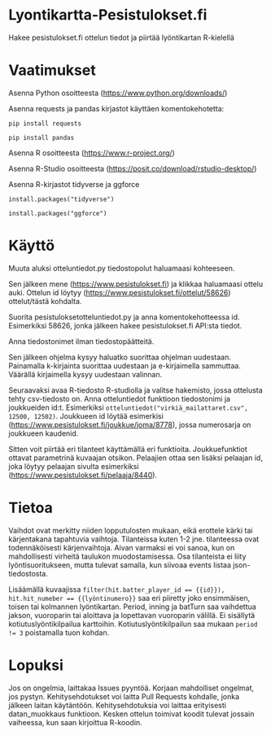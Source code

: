 # Lyontikartta-Pesistulokset.fi

Hakee pesistulokset.fi ottelun tiedot ja piirtää lyöntikartan R-kielellä

# Vaatimukset

Asenna Python osoitteesta (https://www.python.org/downloads/) 

Asenna requests ja pandas kirjastot käyttäen komentokehotetta:

`pip install requests`

`pip install pandas`

Asenna R osoitteesta (https://www.r-project.org/)

Asenna R-Studio osoitteesta (https://posit.co/download/rstudio-desktop/)

Asenna R-kirjastot tidyverse ja ggforce

`install.packages("tidyverse")`

`install.packages("ggforce")`

# Käyttö

Muuta aluksi otteluntiedot.py tiedostopolut haluamaasi kohteeseen.

Sen jälkeen mene (https://www.pesistulokset.fi) ja klikkaa haluamaasi ottelu auki. Ottelun id löytyy (https://www.pesistulokset.fi/ottelut/58626) ottelut/tästä kohdalta.

Suorita pesistuloksetotteluntiedot.py ja anna komentokehotteessa id. Esimerkiksi 58626, jonka jälkeen hakee pesistulokset.fi API:sta tiedot.

Anna tiedostonimet ilman tiedostopäätteitä.

Sen jälkeen ohjelma kysyy haluatko suorittaa ohjelman uudestaan. Painamalla k-kirjainta suorittaa uudestaan ja e-kirjaimella sammuttaa. Väärällä kirjaimella kysyy uudestaan valinnan.

Seuraavaksi avaa R-tiedosto R-studiolla ja valitse hakemisto, jossa ottelusta tehty csv-tiedosto on. Anna otteluntiedot funktioon tiedostonimi ja joukkueiden id:t. Esimerkiksi `otteluntiedot("virkiä_mailattaret.csv", 12500, 12502)`. Joukkueen id löytää esimerkisi (https://www.pesistulokset.fi/joukkue/joma/8778), jossa numerosarja on joukkueen kaudenid.

Sitten voit piirtää eri tilanteet käyttämällä eri funktioita. Joukkuefunktiot ottavat parametrinä kuvaajan otsikon. Pelaajien ottaa sen lisäksi pelaajan id, joka löytyy pelaajan sivulta esimerkiksi (https://www.pesistulokset.fi/pelaaja/8440).

# Tietoa

Vaihdot ovat merkitty niiden lopputulosten mukaan, eikä erottele kärki tai kärjentakana tapahtuvia vaihtoja. Tilanteissa kuten 1-2 jne. tilanteessa ovat todennäköisesti kärjenvaihtoja. Aivan varmaksi ei voi sanoa, kun on mahdollisesti virheitä taulukon muodostamisessa. Osa tilanteista ei liity lyöntisuoritukseen, mutta tulevat samalla, kun siivoaa events listaa json-tiedostosta. 

Lisäämällä kuvaajissa `filter(hit.batter_player_id == {{id}}), hit.hit_numeber == {{lyöntinumero}}` saa eri piiretty joko ensimmäisen, toisen tai kolmannen lyöntikartan. Period, inning ja batTurn saa vaihdettua jakson, vuoroparin tai aloittava ja lopettavan vuoroparin välillä. Ei sisällytä kotiutuslyöntikilpailua karttoihin. Kotiutuslyöntikilpailun saa mukaan `period != 3` poistamalla tuon kohdan. 

# Lopuksi

Jos on ongelmia, laittakaa Issues pyyntöä. Korjaan mahdolliset ongelmat, jos pystyn. Kehitysehdotukset voi laitta Pull Requests kohdalle, jonka jälkeen laitan käytäntöön. Kehitysehdotuksia voi laittaa erityisesti datan_muokkaus funktioon. Kesken ottelun toimivat koodit tulevat jossain vaiheessa, kun saan kirjoittua R-koodin. 
